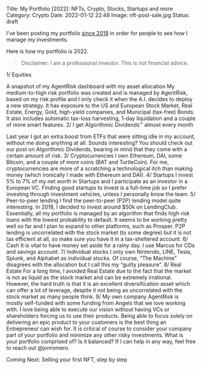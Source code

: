 Title: My Portfolio [2022]: NFTs, Crypto, Stocks, Startups and more
Category: Crypto 
Date: 2022-01-12 22:48
Image: nft-post-sale.jpg
Status: draft

I've been posting my portfolio [since 2019](https://blog.agentrisk.com/my-portfolio-stocks-peer-to-peer-lending-crypto-and-more-7fc811f503f2) in order for people to see how I manage my investments. 

Here is how my portfolio is 2022. 

> Disclaimer: I am a professional investor. This is not financial advice. 

1/ Equities

A snapshot of my AgentRisk dashboard with my asset allocation
My medium-to-high risk portfolio was created and is managed by AgentRisk, based on my risk profile and I only check it when the A.I. decides to deploy a new strategy. It has exposure to the US and European Stock Market, Real Estate, Energy, Gold, high-yield companies, and Municipal (tax-free) Bonds. It also includes automatic tax-loss harvesting, 1-day liquidation and a couple of more smart features.
2/ I get Algorithmic Dividends™ almost every month

Last year I got an extra boost from ETFs that were sitting idle in my account, without me doing anything at all. Sounds interesting? You should check out our post on Algorithmic Dividends, bearing in mind that they come with a certain amount of risk.
3/ Cryptocurrencies
I own Ethereum, DAI, some Bitcoin, and a couple of more coins (BAT and TurtleCoin). For me, cryptocurrencies are more of a scratching a technological itch than making money (which ironically I made with Ethereum and DAI).
4/ Startups
I invest 5% to 7% of my net worth in Startups and I participate as an investor in a European VC. Finding good startups to invest is a full-time job so I prefer investing through investment vehicles, unless I personally know the team.
5/ Peer-to-peer lending
I find the peer-to-peer (P2P) lending model quite interesting. In 2018, I decided to invest around $50k on LendingClub. Essentially, all my portfolio is managed by an algorithm that finds high risk loans with the lowest probability to default. It seems to be working pretty well so far and I plan to expand to other platforms, such as Prosper.
P2P lending is uncorrelated with the stock market (to some degree) but it is not tax efficient at all, so make sure you have it in a tax-sheltered account.
6/ Cash
It is vital to have money set aside for a rainy day. I use Marcus for CDs and savings account.
7/ Individual stocks
I only own Nintendo, LINE, Tesla, Splunk, and Alphabet as individual stocks. Of course, “The Machine” disagrees with the allocation but I call this my “guilty pleasure”.
8/ Real Estate
For a long time, I avoided Real Estate due to the fact that the market is not as liquid as the stock market and can be extremely irrational. However, the hard truth is that it is an excellent diversification asset which can offer a lot of leverage, despite it not being as uncorrelated with the stock market as many people think.
9/ My own company
AgentRisk is mostly self-funded with some funding from Angels that we love working with. I love being able to execute our vision without having VCs or shareholders forcing us to use their products. Being able to focus solely on delivering an epic product to your customers is the best thing an Entrepreneur can wish for.
It is critical of course to consider your company part of your portfolio and minimize any other risky investments.
What is your portfolio comprised of? Is it balanced?
If I can help in any way, feel free to reach out @jonromero.

Coming Next: Selling your first NFT, step by step